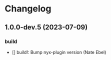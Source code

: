 # Changelog


## 1.0.0-dev.5 (2023-07-09)

### build

* [] build!: Bump nyx-plugin version (Nate Ebel)

